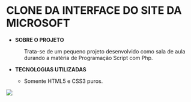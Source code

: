 <h1>CLONE DA INTERFACE DO SITE DA MICROSOFT</h1>
<ul>
    <li>
        <strong>SOBRE O PROJETO</strong>
    </li>
    <ul type="none">
        <li>
            <p>
                Trata-se de um pequeno projeto desenvolvido como sala de aula durando a matéria de Programação Script com Php.
            </p>
        </li>
    </ul>
        <li>
            <strong>TECNOLOGIAS UTILIZADAS</strong>
    </li>
    <ul>
        <li>Somente HTML5 e CSS3 puros.</li>
    </ul>
</ul>

<img style="align-items: center;" src="https://c.s-microsoft.com/favicon.ico?v2">
